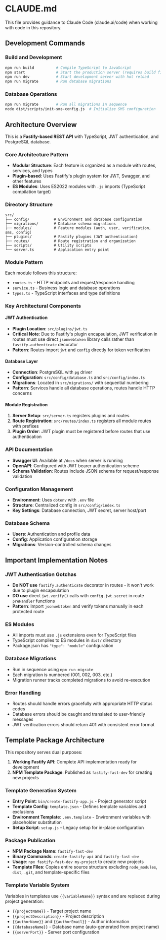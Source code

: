 # CLAUDE.md

This file provides guidance to Claude Code (claude.ai/code) when working with code in this repository.

## Development Commands

### Build and Development
```bash
npm run build          # Compile TypeScript to JavaScript
npm start              # Start the production server (requires build first)
npm run dev            # Start development server with hot reload
npm run migrate        # Run database migrations
```

### Database Operations
```bash
npm run migrate        # Run all migrations in sequence
node dist/scripts/init-sms-config.js  # Initialize SMS configuration
```

## Architecture Overview

This is a **Fastify-based REST API** with TypeScript, JWT authentication, and PostgreSQL database.

### Core Architecture Pattern
- **Modular Structure**: Each feature is organized as a module with routes, services, and types
- **Plugin-based**: Uses Fastify's plugin system for JWT, Swagger, and other features
- **ES Modules**: Uses ES2022 modules with `.js` imports (TypeScript compilation target)

### Directory Structure
```
src/
├── config/           # Environment and database configuration
├── migrations/       # Database schema migrations
├── modules/          # Feature modules (auth, user, verification, sms, config)
├── plugins/          # Fastify plugins (JWT authentication)
├── routes/           # Route registration and organization
├── scripts/          # Utility scripts
└── server.ts         # Application entry point
```

### Module Pattern
Each module follows this structure:
- `routes.ts` - HTTP endpoints and request/response handling
- `service.ts` - Business logic and database operations
- `types.ts` - TypeScript interfaces and type definitions

### Key Architectural Components

#### JWT Authentication
- **Plugin Location**: `src/plugins/jwt.ts`
- **Critical Note**: Due to Fastify's plugin encapsulation, JWT verification in routes must use direct `jsonwebtoken` library calls rather than `fastify.authenticate` decorator
- **Pattern**: Routes import `jwt` and `config` directly for token verification

#### Database Layer
- **Connection**: PostgreSQL with `pg` driver
- **Configuration**: `src/config/database.ts` and `src/config/index.ts`
- **Migrations**: Located in `src/migrations/` with sequential numbering
- **Pattern**: Services handle all database operations, routes handle HTTP concerns

#### Module Registration
1. **Server Setup**: `src/server.ts` registers plugins and routes
2. **Route Registration**: `src/routes/index.ts` registers all module routes with prefixes
3. **Plugin Order**: JWT plugin must be registered before routes that use authentication

### API Documentation
- **Swagger UI**: Available at `/docs` when server is running
- **OpenAPI**: Configured with JWT bearer authentication scheme
- **Schema Validation**: Routes include JSON schema for request/response validation

### Configuration Management
- **Environment**: Uses `dotenv` with `.env` file
- **Structure**: Centralized config in `src/config/index.ts`
- **Key Settings**: Database connection, JWT secret, server host/port

### Database Schema
- **Users**: Authentication and profile data
- **Config**: Application configuration storage
- **Migrations**: Version-controlled schema changes

## Important Implementation Notes

### JWT Authentication Gotchas
- **Do NOT use** `fastify.authenticate` decorator in routes - it won't work due to plugin encapsulation
- **DO use** direct `jwt.verify()` calls with `config.jwt.secret` in route `preHandler` functions
- **Pattern**: Import `jsonwebtoken` and verify tokens manually in each protected route

### ES Modules
- All imports must use `.js` extensions even for TypeScript files
- TypeScript compiles to ES modules in `dist/` directory
- Package.json has `"type": "module"` configuration

### Database Migrations
- Run in sequence using `npm run migrate`
- Each migration is numbered (001, 002, 003, etc.)
- Migration runner tracks completed migrations to avoid re-execution

### Error Handling
- Routes should handle errors gracefully with appropriate HTTP status codes
- Database errors should be caught and translated to user-friendly messages
- JWT verification errors should return 401 with consistent error format

## Template Package Architecture

This repository serves dual purposes:
1. **Working Fastify API**: Complete API implementation ready for development
2. **NPM Template Package**: Published as `fastify-fast-dev` for creating new projects

### Template Generation System
- **Entry Point**: `bin/create-fastify-app.js` - Project generator script
- **Template Config**: `template.json` - Defines template variables and exclusions
- **Environment Template**: `.env.template` - Environment variables with placeholder substitution
- **Setup Script**: `setup.js` - Legacy setup for in-place configuration

### Package Publication
- **NPM Package Name**: `fastify-fast-dev`
- **Binary Commands**: `create-fastify-api` and `fastify-fast-dev`
- **Usage**: `npx fastify-fast-dev my-project` to create new projects
- **Template Files**: Copies entire source structure excluding `node_modules`, `dist`, `.git`, and template-specific files

### Template Variable System
Variables in templates use `{{variableName}}` syntax and are replaced during project generation:
- `{{projectName}}` - Target project name
- `{{projectDescription}}` - Project description
- `{{authorName}}` and `{{authorEmail}}` - Author information
- `{{databaseName}}` - Database name (auto-generated from project name)
- `{{serverPort}}` - Server port configuration